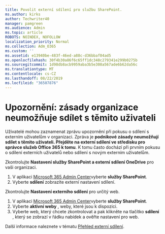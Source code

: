 ```yaml
---
title: Povolit externí sdílení pro službu SharePoint.
ms.author: kirks
author: Techwriter40
manager: pamgreen
ms.audience: Admin
ms.topic: article
ROBOTS: NOINDEX, NOFOLLOW
localization_priority: Normal
ms.collection: Adm_O365
ms.custom: ''
ms.assetid: e13940be-483f-46ed-a88c-d36bbaf04ad5
ms.openlocfilehash: 30f4b30a86f6c65ff1dc348c279341e299b0275b
ms.sourcegitcommit: 1d98db8acb9959aba3b5e308a567ade6b62da56c
ms.translationtype: MT
ms.contentlocale: cs-CZ
ms.lasthandoff: 08/22/2019
ms.locfileid: "36507876"
---
```

# <a name="warning-message-your-organizations-policies-dont-allow-you-to-share-with-these-users"></a>Upozornění: zásady organizace neumožňuje sdílet s těmito uživateli

Uživatelé mohou zaznamenat zprávu upozornění při pokusu o sdílení s externím uživatelům v organizaci. Zpráva je **podnikové zásady neumožňují sdílet s těmito uživateli. Přejděte na externí sdílení ve středisku pro správce služeb Office 365 k tomu**. K tomu často dochází při prvním pokusu o sdílení externích uživatelů nebo sdílení s novým externím uživatelům.

Zkontrolujte **Nastavení služby SharePoint a externí sdílení OneDrive** pro vaši organizaci.

1. V aplikaci [Microsoft 365 Admin Center](https://admin.microsoft.com/AdminPortal/Home#/homepage">https://admin.microsoft.com/)vyberte **služby SharePoint**.
3. Vyberte **sdílení** zobrazíte externí nastavení sdílení.

Zkontrolujte **Nastavení externího sdílení** pro určitý web.

1. V aplikaci [Microsoft 365 Admin Center](https://admin.microsoft.com/AdminPortal/Home#/homepage">https://admin.microsoft.com/)vyberte **služby SharePoint**.
2. Vyberte **aktivní weby** , weby, které jsou k dispozici.
3. Vyberte web, který chcete zkontrolovat a pak klikněte na tlačítko **sdílení** , který se zobrazí v řádku nabídek a ověřte nastavení pro web.

Další informace naleznete v tématu [Přehled externí sdílení](https://docs.microsoft.com/sharepoint/external-sharing-overview).